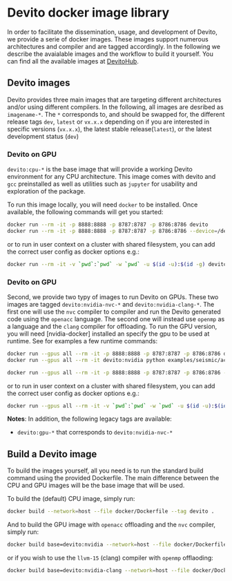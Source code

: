 # Devito docker image library


In order to facilitate the dissemination, usage, and development of Devito, we provide a serie of docker images. These images support numerous architectures and compiler and are tagged accordingly. In the following we describe the avaialable images and the workflow to build it yourself. You can find all the available images at [DevitoHub](https://hub.docker.com/r/devitocodes/devito/tags). 

## Devito images

Devito provides three main images that are targeting different architectures and/or using different compilers. In the following, all images are desribed as `imagename-*`. The `*` corresponds to, and should be swapped for, the different release tags `dev`, `latest` or `vx.x.x` depending on if you are interested in specific versions (`vx.x.x`), the latest stable release(`latest`), or the latest development status (`dev`)

### Devito on GPU

`devito:cpu-*`  is the base image that will provide a working Devito environment for any CPU architecture. This image comes with devito and `gcc` preinstalled as well as utilities such as `jupyter` for usability and exploration of the package.

To run this image locally, you will need `docker` to be installed. Once available, the following commands will get you started:

```bash
docker run --rm -it -p 8888:8888 -p 8787:8787 -p 8786:8786 devito
docker run --rm -it -p 8888:8888 -p 8787:8787 -p 8786:8786 --device=/dev/infiniband/uverbs0 --device=/dev/infiniband/rdma_cm  devito
```

or to run in user context on a cluster with shared filesystem, you can add the correct user config as docker options e.g.:

```bash
docker run --rm -it -v `pwd`:`pwd` -w `pwd` -u $(id -u):$(id -g) devito python examples/seismic/acoustic/acoustic_example.py
```

### Devito on GPU

Second, we provide two typy of images to run Devito on GPUs. These two images are tagged `devito:nvidia-nvc-*` and `devito:nvidia-clang-*`. The first one will use the `nvc` compiler to compiler and run the Devito generated code using the `openacc` language. The second one will instead use `openmp` as a language and the `clang` compiler for offloading. To run the GPU version, you will need [nvidia-docker] installed an specify the gpu to be used at runtime. See for examples a few runtime commands:


```bash
docker run --gpus all --rm -it -p 8888:8888 -p 8787:8787 -p 8786:8786 devito:nvidia
docker run --gpus all --rm -it devito:nvidia python examples/seismic/acoustic/acoustic_example.py

docker run --gpus all --rm -it -p 8888:8888 -p 8787:8787 -p 8786:8786 --device=/dev/infiniband/uverbs0 --device=/dev/infiniband/rdma_cm  devito:nvidia 
```

or to run in user context on a cluster with shared filesystem, you can add the correct user config as docker options e.g.:

```bash
docker run --gpus all --rm -it -v `pwd`:`pwd` -w `pwd` -u $(id -u):$(id -g) devito:nvidia python examples/seismic/acoustic/acoustic_example.py
```

**Notes**:
In addition, the following legacy tags are available:

- `devito:gpu-*` that corresponds to `devito:nvidia-nvc-*`

## Build a Devito image

To build the images yourself, all you need is to run the standard build command using the provided Dockerfile. The main difference between the CPU and GPU images will be the base image that will be used.


To build the (default) CPU image, simply run:

```bash
docker build --network=host --file docker/Dockerfile --tag devito .
```

And to build the GPU image with `openacc` offloading and the `nvc` compiler, simply run:

```bash
docker build base=devito:nvidia --network=host --file docker/Dockerfile --tag devito .
```

or if you wish to use the `llvm-15` (clang) compiler with `openmp` offlaoding:

```bash
docker build base=devito:nvidia-clang --network=host --file docker/Dockerfile --tag devito .
```

